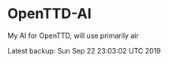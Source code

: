 # OpenTTD-AI
My AI for OpenTTD, will use primarily air

Latest backup: Sun Sep 22 23:03:02 UTC 2019
